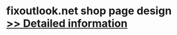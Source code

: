 # fixoutlook.net shop page design<br />[>> Detailed information](https://secure.element5.com/esales/product.html?productid=300340782&affiliateid=200057808)